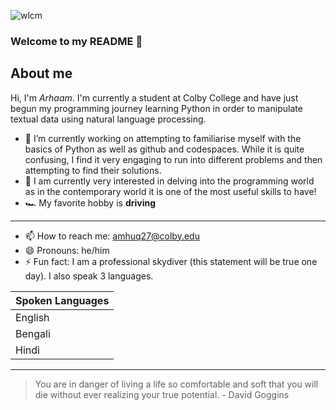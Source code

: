 ![wlcm](https://github.com/arhaamhuq/arhaamhuq/assets/144381307/c0d66655-31a6-4ba5-9f82-7c8a97e9209b)
### Welcome to my README 🥳

## About me

Hi, I'm _Arhaam_. I'm currently a student at Colby College and have just begun my programming journey learning Python in order to manipulate textual data using natural language processing.

- 🔭 I’m currently working on attempting to familiarise myself with the basics of Python as well as github and codespaces. While it is quite confusing, I find it very engaging to run into different problems and then attempting to find their solutions.
- 🔎 I am currently very interested in delving into the programming world as in the contemporary world it is one of the most useful skills to have!
- 🏎 My favorite hobby is **driving**
---

- 📫 How to reach me: amhuq27@colby.edu
- 😄 Pronouns: he/him
- ⚡ Fun fact: I am a professional skydiver (this statement will be true one day). I also speak 3 languages.
  
| Spoken Languages |
|---------------|
|English|
|Bengali|
|Hindi|

---
> You are in danger of living a life so comfortable and soft that you will die without ever realizing your true potential. - David Goggins

